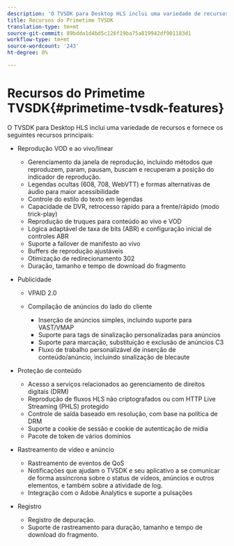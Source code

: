 ```yaml
---
description: 'O TVSDK para Desktop HLS inclui uma variedade de recursos e fornece os principais recursos a seguir '
title: Recursos do Primetime TVSDK
translation-type: tm+mt
source-git-commit: 89bdda1d4bd5c126f19ba75a819942df901183d1
workflow-type: tm+mt
source-wordcount: '243'
ht-degree: 0%

---
```



# Recursos do Primetime TVSDK{#primetime-tvsdk-features}

O TVSDK para Desktop HLS inclui uma variedade de recursos e fornece os seguintes recursos principais:

* Reprodução VOD e ao vivo/linear

   * Gerenciamento da janela de reprodução, incluindo métodos que reproduzem, param, pausam, buscam e recuperam a posição do indicador de reprodução.
   * Legendas ocultas (608, 708, WebVTT) e formas alternativas de áudio para maior acessibilidade
   * Controle do estilo do texto em legendas
   * Capacidade de DVR, retrocesso rápido para a frente/rápido (modo trick-play)
   * Reprodução de truques para conteúdo ao vivo e VOD
   * Lógica adaptável de taxa de bits (ABR) e configuração inicial de controles ABR
   * Suporte a failover de manifesto ao vivo
   * Buffers de reprodução ajustáveis
   * Otimização de redirecionamento 302
   * Duração, tamanho e tempo de download do fragmento

* Publicidade

   * VPAID 2.0
   * Compilação de anúncios do lado do cliente

      * Inserção de anúncios simples, incluindo suporte para VAST/VMAP
      * Suporte para tags de sinalização personalizadas para anúncios
      * Suporte para marcação, substituição e exclusão de anúncios C3
      * Fluxo de trabalho personalizável de inserção de conteúdo/anúncio, incluindo sinalização de blecaute

* Proteção de conteúdo

   * Acesso a serviços relacionados ao gerenciamento de direitos digitais (DRM)
   * Reprodução de fluxos HLS não criptografados ou com HTTP Live Streaming (PHLS) protegido
   * Controle de saída baseado em resolução, com base na política de DRM
   * Suporte a cookie de sessão e cookie de autenticação de mídia
   * Pacote de token de vários domínios

* Rastreamento de vídeo e anúncio

   * Rastreamento de eventos de QoS
   * Notificações que ajudam o TVSDK e seu aplicativo a se comunicar de forma assíncrona sobre o status de vídeos, anúncios e outros elementos, e também sobre a atividade de log.
   * Integração com o Adobe Analytics e suporte a pulsações

* Registro

   * Registro de depuração.
   * Suporte de rastreamento para duração, tamanho e tempo de download do fragmento.